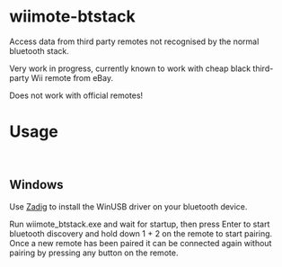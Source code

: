 ﻿# wiimote-btstack
Access data from third party remotes not recognised by the normal bluetooth stack.

Very work in progress, currently known to work with cheap black third-party Wii remote from eBay.

Does not work with official remotes!
​
# Usage
​
## Windows

Use [Zadig](http://zadig.akeo.ie/) to install the WinUSB driver on your bluetooth device.

Run wiimote_btstack.exe and wait for startup, then press Enter to start bluetooth discovery and hold down 1 + 2 on the remote to start pairing. Once a new remote has been paired it can be connected again without pairing by pressing any button on the remote.